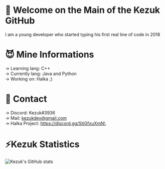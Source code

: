 # 💼 Welcome on the Main of the Kezuk GitHub
I am a young developer who started typing his first real line of code in 2018

# 😈 Mine Informations
 -> Learning lang: C++\
 -> Currently lang: Java and Python\
 -> Working on: Halka ;)

# 🤖 Contact
 -> Discord: Kezuk#3936\
 -> Mail: kezukdev@gmail.com\
 -> Halka Project: https://discord.gg/StjGfxuXmN\
 
 # ⚡️Kezuk Statistics
![Kezuk's GitHub stats](https://github-readme-stats.vercel.app/api?username=kezukdev&count_private=true)

